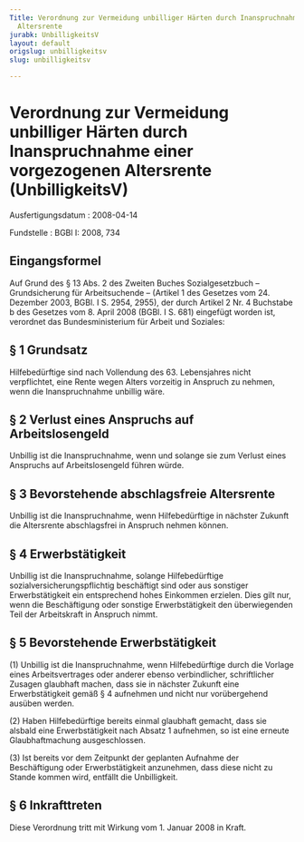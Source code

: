 ```yaml
---
Title: Verordnung zur Vermeidung unbilliger Härten durch Inanspruchnahme einer vorgezogenen
  Altersrente
jurabk: UnbilligkeitsV
layout: default
origslug: unbilligkeitsv
slug: unbilligkeitsv

---
```


# Verordnung zur Vermeidung unbilliger Härten durch Inanspruchnahme einer vorgezogenen Altersrente (UnbilligkeitsV)

Ausfertigungsdatum
:   2008-04-14

Fundstelle
:   BGBl I: 2008, 734

## Eingangsformel

Auf Grund des § 13 Abs. 2 des Zweiten Buches Sozialgesetzbuch –
Grundsicherung für Arbeitsuchende – (Artikel 1 des Gesetzes vom 24.
Dezember 2003, BGBl. I S. 2954, 2955), der durch Artikel 2 Nr. 4
Buchstabe b des Gesetzes vom 8. April 2008 (BGBl. I S. 681) eingefügt
worden ist, verordnet das Bundesministerium für Arbeit und Soziales:

## § 1 Grundsatz

Hilfebedürftige sind nach Vollendung des 63. Lebensjahres nicht
verpflichtet, eine Rente wegen Alters vorzeitig in Anspruch zu nehmen,
wenn die Inanspruchnahme unbillig wäre.

## § 2 Verlust eines Anspruchs auf Arbeitslosengeld

Unbillig ist die Inanspruchnahme, wenn und solange sie zum Verlust
eines Anspruchs auf Arbeitslosengeld führen würde.

## § 3 Bevorstehende abschlagsfreie Altersrente

Unbillig ist die Inanspruchnahme, wenn Hilfebedürftige in nächster
Zukunft die Altersrente abschlagsfrei in Anspruch nehmen können.

## § 4 Erwerbstätigkeit

Unbillig ist die Inanspruchnahme, solange Hilfebedürftige
sozialversicherungspflichtig beschäftigt sind oder aus sonstiger
Erwerbstätigkeit ein entsprechend hohes Einkommen erzielen. Dies gilt
nur, wenn die Beschäftigung oder sonstige Erwerbstätigkeit den
überwiegenden Teil der Arbeitskraft in Anspruch nimmt.

## § 5 Bevorstehende Erwerbstätigkeit

(1) Unbillig ist die Inanspruchnahme, wenn Hilfebedürftige durch die
Vorlage eines Arbeitsvertrages oder anderer ebenso verbindlicher,
schriftlicher Zusagen glaubhaft machen, dass sie in nächster Zukunft
eine Erwerbstätigkeit gemäß § 4 aufnehmen und nicht nur vorübergehend
ausüben werden.

(2) Haben Hilfebedürftige bereits einmal glaubhaft gemacht, dass sie
alsbald eine Erwerbstätigkeit nach Absatz 1 aufnehmen, so ist eine
erneute Glaubhaftmachung ausgeschlossen.

(3) Ist bereits vor dem Zeitpunkt der geplanten Aufnahme der
Beschäftigung oder Erwerbstätigkeit anzunehmen, dass diese nicht zu
Stande kommen wird, entfällt die Unbilligkeit.

## § 6 Inkrafttreten

Diese Verordnung tritt mit Wirkung vom 1. Januar 2008 in Kraft.

